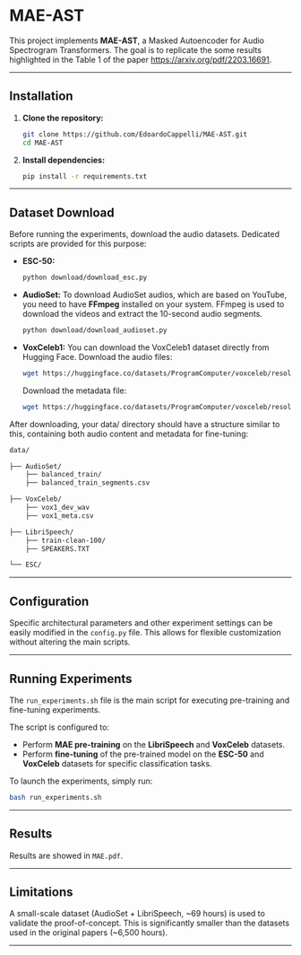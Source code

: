 # MAE-AST

This project implements **MAE-AST**, a Masked Autoencoder for Audio Spectrogram Transformers. The goal is to replicate the some results highlighted in the Table 1 of the paper https://arxiv.org/pdf/2203.16691. 

-----

## Installation

1.  **Clone the repository:**

    ```bash
    git clone https://github.com/EdoardoCappelli/MAE-AST.git
    cd MAE-AST
    ```

2.  **Install dependencies:**
   
    ```bash
    pip install -r requirements.txt
    ```

-----

## Dataset Download

Before running the experiments, download the audio datasets. Dedicated scripts are provided for this purpose:

  * **ESC-50:**

    ```bash
    python download/download_esc.py
    ```

  * **AudioSet:**
    To download AudioSet audios, which are based on YouTube, you need to have **FFmpeg** installed on your system. FFmpeg is used to download the videos and extract the 10-second audio segments.

    ```bash
    python download/download_audioset.py
    ```
  * **VoxCeleb1:**
    You can download the VoxCeleb1 dataset directly from Hugging Face.
    Download the audio files:
    
    ```bash
    wget https://huggingface.co/datasets/ProgramComputer/voxceleb/resolve/main/vox1/vox1_dev_wav.zip?download=true -O path/to/vox1_dev_wav.zip
    ```

    Download the metadata file:
    
    ```bash
    wget https://huggingface.co/datasets/ProgramComputer/voxceleb/resolve/main/vox1/vox1_meta.csv -O path/to/vox1_meta.csv
    ```

After downloading, your data/ directory should have a structure similar to this, containing both audio content and metadata for fine-tuning:

```bash
data/

├── AudioSet/
    ├── balanced_train/
    ├── balanced_train_segments.csv

├── VoxCeleb/
    ├── vox1_dev_wav
    ├── vox1_meta.csv

├── LibriSpeech/
    ├── train-clean-100/
    ├── SPEAKERS.TXT

└── ESC/
```
-----

## Configuration
Specific architectural parameters and other experiment settings can be easily modified in the `config.py` file. This allows for flexible customization without altering the main scripts.

-----

## Running Experiments

The `run_experiments.sh` file is the main script for executing pre-training and fine-tuning experiments.

The script is configured to:

  * Perform **MAE pre-training** on the **LibriSpeech** and **VoxCeleb** datasets.
  * Perform **fine-tuning** of the pre-trained model on the **ESC-50** and **VoxCeleb** datasets for specific classification tasks.

To launch the experiments, simply run:

```bash
bash run_experiments.sh
```
-----

## Results

Results are showed in `MAE.pdf`.

-----

## Limitations
A small-scale dataset (AudioSet + LibriSpeech, ~69 hours) is used to validate the proof-of-concept. This is significantly smaller than the datasets used in the original papers (~6,500 hours).

-----

